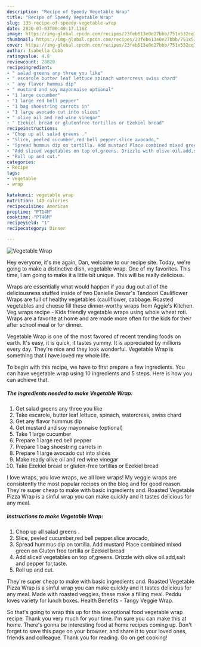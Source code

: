 ```yaml
---
description: "Recipe of Speedy Vegetable Wrap"
title: "Recipe of Speedy Vegetable Wrap"
slug: 135-recipe-of-speedy-vegetable-wrap
date: 2020-07-03T00:49:17.116Z
image: https://img-global.cpcdn.com/recipes/23feb613e0e27bbb/751x532cq70/vegetable-wrap-recipe-main-photo.jpg
thumbnail: https://img-global.cpcdn.com/recipes/23feb613e0e27bbb/751x532cq70/vegetable-wrap-recipe-main-photo.jpg
cover: https://img-global.cpcdn.com/recipes/23feb613e0e27bbb/751x532cq70/vegetable-wrap-recipe-main-photo.jpg
author: Isabella Cobb
ratingvalue: 4.8
reviewcount: 28820
recipeingredient:
- " salad greens any three you like"
- " escarole butter leaf lettuce spinach watercress swiss chard"
- " any flavor hummus dip"
- " mustard and soy mayonnaise optional"
- "1 large cucumber"
- "1 large red bell pepper"
- "1 bag shoestring carrots in"
- "1 large avocado cut into slices"
- " olive oil and red wine vinegar"
- " Ezekiel bread or glutenfree tortillas or Ezekiel bread"
recipeinstructions:
- "Chop up all salad greens ."
- "Slice, peeled cucumber,red bell pepper.slice avocado,"
- "Spread hummus dip on tortilla. Add mustard Place combined mixed green on Gluten free tortilla or Ezekiel bread"
- "Add sliced vegetables on top of,greens. Drizzle with olive oil.add,salt and pepper for,taste."
- "Roll up and cut."
categories:
- Recipe
tags:
- vegetable
- wrap

katakunci: vegetable wrap 
nutrition: 140 calories
recipecuisine: American
preptime: "PT14M"
cooktime: "PT46M"
recipeyield: "1"
recipecategory: Dinner

---
```



![Vegetable Wrap](https://img-global.cpcdn.com/recipes/23feb613e0e27bbb/751x532cq70/vegetable-wrap-recipe-main-photo.jpg)

Hey everyone, it's me again, Dan, welcome to our recipe site. Today, we're going to make a distinctive dish, vegetable wrap. One of my favorites. This time, I am going to make it a little bit unique. This will be really delicious.

Wraps are essentially what would happen if you dug out all of the deliciousness stuffed inside of two Danielle Dewar&#39;s Tandoori Cauliflower Wraps are full of healthy vegetables (cauliflower, cabbage. Roasted vegetables and cheese fill these dinner-worthy wraps from Aggie&#39;s Kitchen. Veg wraps recipe - Kids friendly vegetable wraps using whole wheat roti. Wraps are a favorite at home and are made more often for the kids for their after school meal or for dinner.

Vegetable Wrap is one of the most favored of recent trending foods on earth. It's easy, it is quick, it tastes yummy. It is appreciated by millions every day. They're nice and they look wonderful. Vegetable Wrap is something that I have loved my whole life.


To begin with this recipe, we have to first prepare a few ingredients. You can have vegetable wrap using 10 ingredients and 5 steps. Here is how you can achieve that.

<!--inarticleads1-->

##### The ingredients needed to make Vegetable Wrap:

1. Get  salad greens any three you like
1. Take  escarole, butter leaf lettuce, spinach, watercress, swiss chard
1. Get  any flavor hummus dip
1. Get  mustard and soy mayonnaise (optional)
1. Take 1 large cucumber
1. Prepare 1 large red bell pepper
1. Prepare 1 bag shoestring carrots in
1. Prepare 1 large avocado cut into slices
1. Make ready  olive oil and red wine vinegar
1. Take  Ezekiel bread or gluten-free tortillas or Ezekiel bread


I love wraps, you love wraps, we all love wraps! My veggie wraps are consistently the most popular recipes on the blog and for good reason. They&#39;re super cheap to make with basic ingredients and. Roasted Vegetable Pizza Wrap is a sinful wrap you can make quickly and it tastes delicious for any meal. 

<!--inarticleads2-->

##### Instructions to make Vegetable Wrap:

1. Chop up all salad greens .
1. Slice, peeled cucumber,red bell pepper.slice avocado,
1. Spread hummus dip on tortilla. Add mustard Place combined mixed green on Gluten free tortilla or Ezekiel bread
1. Add sliced vegetables on top of,greens. Drizzle with olive oil.add,salt and pepper for,taste.
1. Roll up and cut.


They&#39;re super cheap to make with basic ingredients and. Roasted Vegetable Pizza Wrap is a sinful wrap you can make quickly and it tastes delicious for any meal. Made with roasted veggies, these make a filling meal. Peddu loves variety for lunch boxes. Health Benefits - Tangy Veggie Wrap. 

So that's going to wrap this up for this exceptional food vegetable wrap recipe. Thank you very much for your time. I'm sure you can make this at home. There's gonna be interesting food at home recipes coming up. Don't forget to save this page on your browser, and share it to your loved ones, friends and colleague. Thank you for reading. Go on get cooking!
